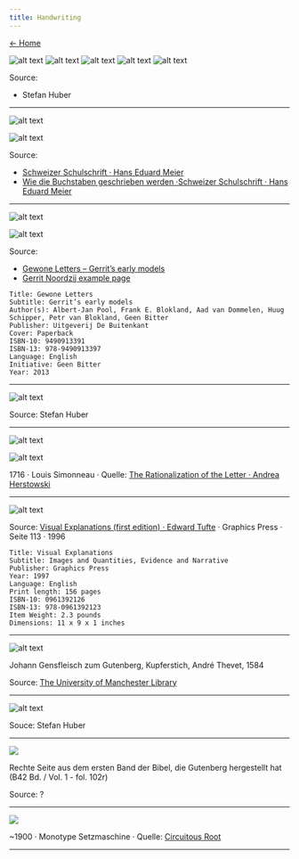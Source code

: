 ```yaml
---
title: Handwriting
---
```


[← Home](/)

![alt text](/media/writing-s/S-step-1.svg)
![alt text](/media/writing-s/S-step-2.svg)
![alt text](/media/writing-s/S-step-3.svg)
![alt text](/media/writing-s/S-step-4.svg)
![alt text](/media/writing-s/S-step-5.svg)

Source:

- Stefan Huber

---

![alt text](/media/writing-schulschrift/schulschrift-abc.svg)

![alt text](/media/writing-schulschrift/schulschrift-s.svg)

Source:

- [Schweizer Schulschrift · Hans Eduard Meier](http://www.schulschrift.ch/)
- [Wie die Buchstaben geschrieben werden ·Schweizer Schulschrift · Hans Eduard Meier](http://www.schulschrift.ch/d/pdf/1kl_3_schreibablauf.pdf)

---

![alt text](/media/writing-gerrit-noordzij/gerrit-noordzij-early-models.jpg)

![alt text](/media/writing-gerrit-noordzij/gerrit-noordzij-early-models-mod.png)

Source:

- [Gewone Letters – Gerrit’s early models](https://web.archive.org/web/20200920043830/http://noordzij.geenbitter.nl/)
- [Gerrit Noordzij example page](https://web.archive.org/web/20150205122726im_/http://noordzij.geenbitter.nl/content/images/letterpress-print-gewone-letters.jpg)

```
Title: Gewone Letters
Subtitle: Gerrit’s early models
Author(s): Albert-Jan Pool, Frank E. Blokland, Aad van Dommelen, Huug Schipper, Petr van Blokland, Geen Bitter
Publisher: Uitgeverij De Buitenkant
Cover: Paperback
ISBN-10: 9490913391
ISBN-13: 978-9490913397
Language: English
Initiative: Geen Bitter
Year: 2013
```

---

![alt text](/media/typedesign/idea-s.png)

Source: Stefan Huber

---

![alt text](/media/roman-du-roi/MicgInv0269.jpg)

![alt text](/media/roman-du-roi/roman-du-roi.png)

1716 · Louis Simonneau · Quelle: [The Rationalization of the Letter · Andrea Herstowski](https://ku-viscom.com/TypeSystems/TypeSystems_RomanduRoi.html)

---

![alt text](/media/letter-construction/visual_explanations_tufte.png)

Source: [Visual Explanations (first edition) · Edward Tufte](https://www.edwardtufte.com/book/visual-explanations-images-and-quantities-evidence-and-narrative) · Graphics Press · Seite 113 · 1996

```
Title: Visual Explanations
Subtitle: Images and Quantities, Evidence and Narrative
Publisher: Graphics Press
Year: 1997
Language: English
Print length: 156 pages
ISBN-10: 0961392126
ISBN-13: 978-0961392123
Item Weight: 2.3 pounds
Dimensions: 11 x 9 x 1 inches
```

---

![alt text](/media/typesetting/gutenberg.jpg)

Johann Gensfleisch zum Gutenberg, Kupferstich, André Thevet, 1584

Source: [The University of Manchester Library](https://luna.library.manchester.ac.uk/luna/servlet/detail/Manchester~91~1~448455~300534:Portrait-of-Joannes-Gutenberg%22])

---

![alt text](/media/typesetting/P1010771_sh.jpg)

Souce: Stefan Huber

---

![](/media/typesetting/102r1l.jpg)

Rechte Seite aus dem ersten Band der Bibel, die Gutenberg hergestellt hat (B42 Bd. / Vol. 1 - fol. 102r)

Source: ?

---

![](/media/typesetting/monotype.png)

~1900 · Monotype Setzmaschine · Quelle: [Circuitous Root](https://www.circuitousroot.com/artifice/letters/press/comptype/monotype/capabilities/index.html)

---
